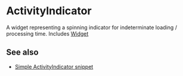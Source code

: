 ---
---
# ActivityIndicator
A widget representing a spinning indicator for indeterminate loading / processing time.
Includes [Widget](Widget.md)

## See also
- [Simple ActivityIndicator snippet](https://github.com/eclipsesource/tabris-js/blob/v1.8.0/snippets/activity-indicator/activityindicator.js)
